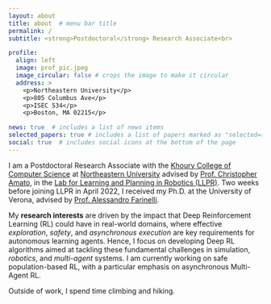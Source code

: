 ```yaml
---
layout: about
title: about  # menu bar title
permalink: /
subtitle: <strong>Postdoctoral</strong> Research Associate<br>

profile:
  align: left
  image: prof_pic.jpeg
  image_circular: false # crops the image to make it circular
  address: >
    <p>Northeastern University</p>
    <p>805 Columbus Ave</p>
    <p>ISEC 534</p>
    <p>Boston, MA 02215</p>

news: true  # includes a list of news items
selected_papers: true # includes a list of papers marked as "selected={true}"
social: true  # includes social icons at the bottom of the page
---
```


I am a Postdoctoral Research Associate with the <a href="https://www.khoury.northeastern.edu/people/enrico-marchesini">Khoury College of Computer Science</a> at <a href="https://www.northeastern.edu">Northeastern University</a> advised by <a href="https://www.khoury.northeastern.edu/people/chris-amato/">Prof. Christopher Amato</a>, in the <a href="https://llpr.ccs.neu.edu">Lab for Learning and Planning in Robotics (LLPR)</a>. Two weeks before joining LLPR in April 2022, I received my Ph.D. at the University of Verona, advised by <a href="http://profs.sci.univr.it/~farinelli">Prof. Alessandro Farinelli</a>. 

My <strong>research interests</strong> are driven by the impact that Deep Reinforcement Learning (RL) could have in real-world domains, where effective <em>exploration</em>, <em>safety</em>, and <em>asynchronous execution</em> are key requirements for autonomous learning agents. Hence, I focus on developing Deep RL algorithms aimed at tackling these fundamental challenges in simulation, <em>robotics</em>, and <em>multi-agent</em> systems. I am currently working on safe population-based RL, with a particular emphasis on asynchronous Multi-Agent RL. 

Outside of work, I spend time climbing and hiking.
